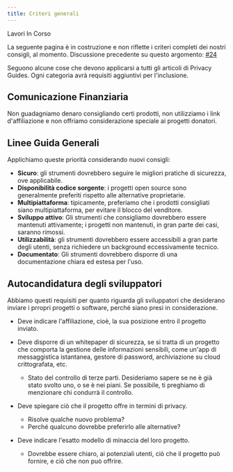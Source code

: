 ```yaml
---
title: Criteri generali
---
```


<div class="admonition example" markdown>
<p class="admonition-title">Lavori In Corso</p>

La seguente pagina è in costruzione e non riflette i criteri completi dei nostri consigli, al momento. Discussione precedente su questo argomento: [#24](https://github.com/privacyguides/privacyguides.org/discussions/24)

</div>

Seguono alcune cose che devono applicarsi a tutti gli articoli di Privacy Guides. Ogni categoria avrà requisiti aggiuntivi per l'inclusione.

## Comunicazione Finanziaria

Non guadagniamo denaro consigliando certi prodotti, non utilizziamo i link d'affiliazione e non offriamo considerazione speciale ai progetti donatori.

## Linee Guida Generali

Applichiamo queste priorità considerando nuovi consigli:

- **Sicuro**: gli strumenti dovrebbero seguire le migliori pratiche di sicurezza, ove applicabile.
- **Disponibilità codice sorgente**: i progetti open source sono generalmente preferiti rispetto alle alternative proprietarie.
- **Multipiattaforma**: tipicamente, preferiamo che i prodotti consigliati siano multipiattaforma, per evitare il blocco del venditore.
- **Sviluppo attivo**: Gli strumenti che consigliamo dovrebbero essere mantenuti attivamente; i progetti non mantenuti, in gran parte dei casi, saranno rimossi.
- **Utilizzabilità**: gli strumenti dovrebbero essere accessibili a gran parte degli utenti, senza richiedere un background eccessivamente tecnico.
- **Documentato**: Gli strumenti dovrebbero disporre di una documentazione chiara ed estesa per l'uso.

## Autocandidatura degli sviluppatori

Abbiamo questi requisiti per quanto riguarda gli sviluppatori che desiderano inviare i prropri progetti o software, perché siano presi in considerazione.

- Deve indicare l'affiliazione, cioè, la sua posizione entro il progetto inviato.

- Deve disporre di un whitepaper di sicurezza, se si tratta di un progetto che comporta la gestione delle informazioni sensibili, come un'app di messaggistica istantanea, gestore di password, archiviazione su cloud crittografata, etc.
    - Stato del controllo di terze parti. Desideriamo sapere se ne è già stato svolto uno, o se è nei piani. Se possibile, ti preghiamo di menzionare chi condurrà il controllo.

- Deve spiegare ciò che il progetto offre in termini di privacy.
    - Risolve qualche nuovo problema?
    - Perché qualcuno dovrebbe preferirlo alle alternative?

- Deve indicare l'esatto modello di minaccia del loro progetto.
    - Dovrebbe essere chiaro, ai potenziali utenti, ciò che il progetto può fornire, e ciò che non può offrire.
